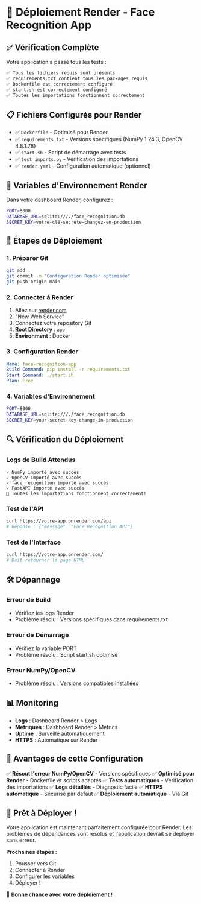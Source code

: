 # 🚀 Déploiement Render - Face Recognition App

## ✅ Vérification Complète

Votre application a passé tous les tests :

```bash
✅ Tous les fichiers requis sont présents
✅ requirements.txt contient tous les packages requis  
✅ Dockerfile est correctement configuré
✅ start.sh est correctement configuré
✅ Toutes les importations fonctionnent correctement
```

## 📋 Fichiers Configurés pour Render

- ✅ `Dockerfile` - Optimisé pour Render
- ✅ `requirements.txt` - Versions spécifiques (NumPy 1.24.3, OpenCV 4.8.1.78)
- ✅ `start.sh` - Script de démarrage avec tests
- ✅ `test_imports.py` - Vérification des importations
- ✅ `render.yaml` - Configuration automatique (optionnel)

## 🔧 Variables d'Environnement Render

Dans votre dashboard Render, configurez :

```bash
PORT=8000
DATABASE_URL=sqlite:///./face_recognition.db
SECRET_KEY=votre-clé-secrète-changez-en-production
```

## 🚀 Étapes de Déploiement

### 1. Préparer Git
```bash
git add .
git commit -m "Configuration Render optimisée"
git push origin main
```

### 2. Connecter à Render
1. Allez sur [render.com](https://render.com)
2. "New Web Service"
3. Connectez votre repository Git
4. **Root Directory** : `app`
5. **Environment** : Docker

### 3. Configuration Render
```yaml
Name: face-recognition-app
Build Command: pip install -r requirements.txt
Start Command: ./start.sh
Plan: Free
```

### 4. Variables d'Environnement
```bash
PORT=8000
DATABASE_URL=sqlite:///./face_recognition.db
SECRET_KEY=your-secret-key-change-in-production
```

## 🔍 Vérification du Déploiement

### Logs de Build Attendus
```
✓ NumPy importé avec succès
✓ OpenCV importé avec succès  
✓ face_recognition importé avec succès
✓ FastAPI importé avec succès
🎉 Toutes les importations fonctionnent correctement!
```

### Test de l'API
```bash
curl https://votre-app.onrender.com/api
# Réponse : {"message": "Face Recognition API"}
```

### Test de l'Interface
```bash
curl https://votre-app.onrender.com/
# Doit retourner la page HTML
```

## 🛠️ Dépannage

### Erreur de Build
- Vérifiez les logs Render
- Problème résolu : Versions spécifiques dans requirements.txt

### Erreur de Démarrage  
- Vérifiez la variable PORT
- Problème résolu : Script start.sh optimisé

### Erreur NumPy/OpenCV
- Problème résolu : Versions compatibles installées

## 📊 Monitoring

- **Logs** : Dashboard Render > Logs
- **Métriques** : Dashboard Render > Metrics  
- **Uptime** : Surveillé automatiquement
- **HTTPS** : Automatique sur Render

## 🎯 Avantages de cette Configuration

✅ **Résout l'erreur NumPy/OpenCV** - Versions spécifiques
✅ **Optimisé pour Render** - Dockerfile et scripts adaptés
✅ **Tests automatiques** - Vérification des importations
✅ **Logs détaillés** - Diagnostic facile
✅ **HTTPS automatique** - Sécurisé par défaut
✅ **Déploiement automatique** - Via Git

## 🚀 Prêt à Déployer !

Votre application est maintenant parfaitement configurée pour Render. Les problèmes de dépendances sont résolus et l'application devrait se déployer sans erreur.

**Prochaines étapes :**
1. Pousser vers Git
2. Connecter à Render  
3. Configurer les variables
4. Déployer !

🎉 **Bonne chance avec votre déploiement !** 